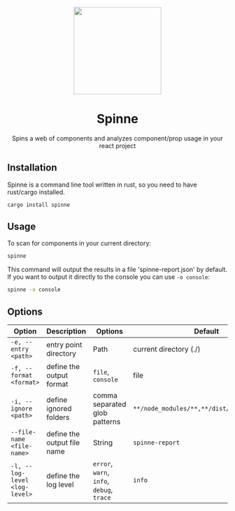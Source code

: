 <p align="center">
<img src="https://github.com/user-attachments/assets/2a34f4c2-fcfe-420f-823f-bc0f816aebf7" height="200">
</p>

<h1 align="center">
Spinne
</h1>
<p align="center">
Spins a web of components and analyzes component/prop usage in your react project
<p>

## Installation

Spinne is a command line tool written in rust, so you need to have rust/cargo installed.

```bash
cargo install spinne
```

## Usage

To scan for components in your current directory:

```bash
spinne
```

This command will output the results in a file 'spinne-report.json' by default.
If you want to output it directly to the console you can use `-o console`:

```bash
spinne -o console
```

## Options

| Option | Description | Options | Default |
| --- | --- | --- | --- |
| `-e, --entry <path>` | entry point directory | Path | current directory (./) |
| `-f, --format <format>` | define the output format | `file`, `console` | file |
| `-i, --ignore <path>` | define ignored folders | comma separated glob patterns | `**/node_modules/**,**/dist/**,**/build/**` |
| `--file-name <file-name>` | define the output file name | String | `spinne-report` |
| `-l, --log-level <log-level>` | define the log level | `error`, `warn`, `info`, `debug`, `trace` | `info` |